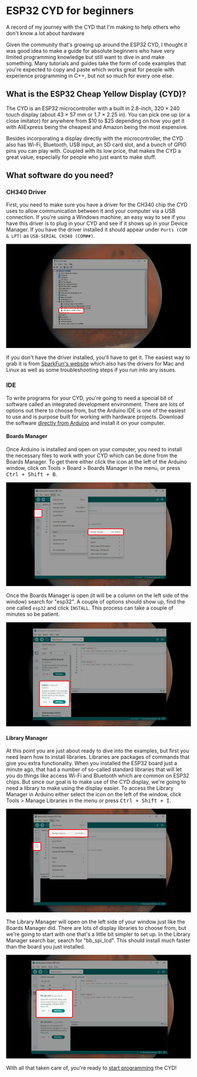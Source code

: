 # ESP32 CYD for beginners
A record of my journey with the CYD that I'm making to help others who don't know a lot about hardware

Given the community that's growing up around the ESP32 CYD, I thought it was good idea to make a guide for absolute beginners who have very limited programming knowledge but still want to dive in and make something. Many tutorials and guides take the form of code examples that you're expected to copy and paste which works great for people with experience programming in C++, but not so much for every one else. 

## What is the ESP32 Cheap Yellow Display (CYD)?

The CYD is an ESP32 microcontroller with a built in 2.8-inch, 320 × 240 touch display (about 43 × 57 mm or 1.7 × 2.25 in). You can pick one up (or a close imitator) for anywhere from $10 to $25 depending on how you get it with AliExpress being the cheapest and Amazon being the most expensive.

Besides incorporating a display directly with the microcontroller, the CYD also has Wi-Fi, Bluetooth, USB input, an SD card slot, and a bunch of GPIO pins you can play with. Coupled with its low price, that makes the CYD a great value, especially for people who just want to make stuff.

## What software do you need?

### CH340 Driver

First, you need to make sure you have a driver for the CH340 chip the CYD uses to allow communication between it and your computer via a USB connection. If you're using a Windows machine, an easy way to see if you have this driver is to plug in your CYD and see if it shows up in your Device Manager. If you have the driver installed it should appear under `Ports (COM & LPT)` as `USB-SERIAL CH340 (COM##)`. 

<img src="assets/device-manager-ch340.jpg" alt="Windows Device Manager showing the connected CYD">

If you don't have the driver installed, you'll have to get it. The easiest way to grab it is from [SparkFun's website](https://learn.sparkfun.com/tutorials/how-to-install-ch340-drivers/all) which also has the drivers for Mac and Linux as well as some troubleshooting steps if you run into any issues.

### IDE

To write programs for your CYD, you're going to need a special bit of software called an integrated development environment. There are lots of options out there to choose from, but the Arduino IDE is one of the easiest to use and is purpose built for working with hardware projects. Download the software [directly from Arduino](https://www.arduino.cc/en/software/) and install it on your computer.

#### Boards Manager

Once Arduino is installed and open on your computer, you need to install the necessary files to work with your CYD which can be done from the Boards Manager. To get there either click the icon at the left of the Arduino window, click on Tools > Board > Boards Manager in the menu, or press <kbd><kbd>Ctrl</kbd> + <kbd>Shift</kbd> + <kbd>B</kbd></kbd>. 

<img src="assets/arduino-board-manager.jpg" alt="Arduino Boards Manager menu tree">

Once the Boards Manager is open (it will be a column on the left side of the window) search for "esp32". A couple of options should show up, find the one called `esp32` and click `INSTALL`. This process can take a couple of minutes so be patient.

<img src="assets/arduino-install-esp32.jpg" alt="Arduino Boards Manager showing the esp32 option">

#### Library Manager

At this point you are just about ready to dive into the examples, but first you need learn how to install libraries. Libraries are packages of commands that give you extra functionality. When you installed the ESP32 board just a minute ago, that had a number of so-called standard libraries that will let you do things like access Wi-Fi and Bluetooth which are common on ESP32 chips. But since our goal is to make use of the CYD display, we're going to need a library to make using the display easier. To access the Library Manager in Arduino either select the icon on the left of the window, click Tools > Manage Libraries in the menu or press <kbd><kbd>Ctrl</kbd> + <kbd>Shift</kbd> + <kbd>I</kbd></kbd>.

<img src="assets/arduino-library-manager.jpg" alt="Arduino Library Manager menu tree">

The Library Manager will open on the left side of your window just like the Boards Manager did. There are lots of display libraries to choose from, but we're going to start with one that's a little bit simpler to set up. In the Library Manager search bar, search for "bb_spi_lcd". This should install much faster than the board you just installed.

<img src="assets/arduino-install-bb_spi_lcd-library.jpg" alt="Arduino Library Manager showing the BB_SPI_LCD library">

With all that taken care of, you're ready to [start programming](example-programs/) the CYD!